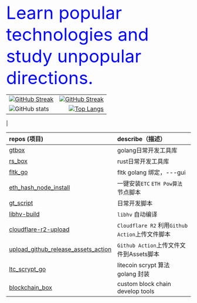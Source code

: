 <font size=20 color=blue>Learn popular technologies and study unpopular directions.</font>

|||
|:-|-:|
| [![GitHub Streak](https://streak-stats.demolab.com?user=george012&theme=dark-minimalist&date_format=%5BY.%5Dn.j)](https://git.io/streak-stats) | [![GitHub Streak](https://streak-stats.demolab.com?user=george012&theme=dark-minimalist&locale=zh_Hans&date_format=%5BY.%5Dn.j)](https://git.io/streak-stats) |
| ![GitHub stats](https://github-readme-stats.vercel.app/api?username=george012&show_icons=true&theme=great-gatsby&include_all_commits=true&count_private=true) | [![Top Langs](https://github-readme-stats.vercel.app/api/top-langs/?username=george012&hide=css,scss,html&langs_count=6)](https://github.com/anuraghazra/github-readme-stats)
 |

|repos (项目)|describe（描述）|
|:-|:-|
|[gtbox](https://github.com/george012/gtbox)|golang日常开发工具库|
|[rs_box](https://github.com/george012/rs_box)|rust日常开发工具库|
|[fltk_go](https://github.com/george012/fltk_go)|fltk golang 绑定，---gui|
|[eth_hash_node_install](https://github.com/george012/eth_hash_node_install)|一键安装`ETC` `ETH Pow算法`节点脚本|
|[gt_script](https://github.com/george012/gt_script)|日常开发脚本|
|[libhv-build](https://github.com/george012/libhv-build)|`libhv` 自动编译|
|[cloudflare-r2-upload](https://github.com/george012/cloudflare-r2-upload)|`Cloudflare R2` 利用`Github Action`上传文件脚本|
|[upload_github_release_assets_action](https://github.com/george012/upload_github_release_assets_action)|`Github Action`上传文件文件到Assets脚本|
|[ltc_scrypt_go](https://github.com/george012/ltc_scrypt_go)|litecoin scrypt 算法 golang 封装|
|[blockchain_box](https://github.com/george012/blockchain_box)| custom block chain develop tools|
